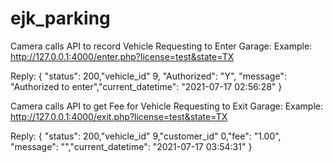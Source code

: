 # ejk_parking

Camera calls API to record Vehicle Requesting to Enter Garage:
Example:
http://127.0.0.1:4000/enter.php?license=test&state=TX

Reply:
{ "status": 200,"vehicle_id" 9,
	"Authorized": "Y", "message": "Authorized to enter","current_datetime": "2021-07-17 02:56:28" } 


Camera calls API to get Fee for Vehicle Requesting to Exit Garage:
Example:
http://127.0.0.1:4000/exit.php?license=test&state=TX

Reply:
{ "status": 200,"vehicle_id" 9,"customer_id" 0,"fee": "1.00",
	"message": "","current_datetime": "2021-07-17 03:54:31" } 
